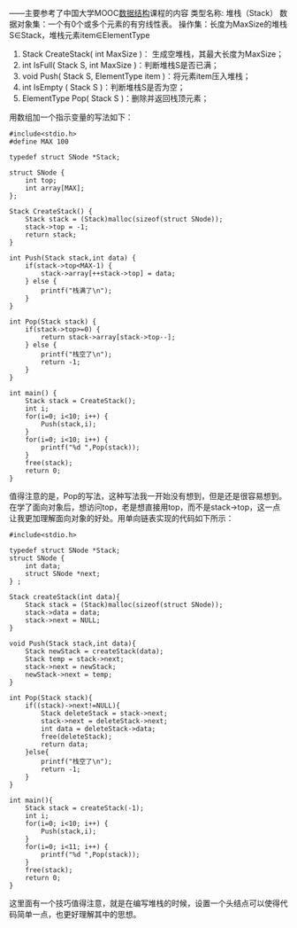——主要参考了中国大学MOOC[数据结构](https://www.icourse163.org/course/ZJU-93001?tid=1002654021)课程的内容
类型名称: 堆栈（Stack）
数据对象集：一个有0个或多个元素的有穷线性表。
操作集：长度为MaxSize的堆栈S∈Stack，堆栈元素item∈ElementType
1. Stack CreateStack( int MaxSize )： 生成空堆栈，其最大长度为MaxSize；
2. int IsFull( Stack S, int MaxSize )：判断堆栈S是否已满；
3. void Push( Stack S, ElementType item )：将元素item压入堆栈；
4. int IsEmpty ( Stack S )：判断堆栈S是否为空；
5. ElementType Pop( Stack S )：删除并返回栈顶元素；

用数组加一个指示变量的写法如下：
```
#include<stdio.h>
#define MAX 100

typedef struct SNode *Stack;

struct SNode {
	int top;
	int array[MAX];
};

Stack CreateStack() {
	Stack stack = (Stack)malloc(sizeof(struct SNode));
	stack->top = -1;
	return stack;
}

int Push(Stack stack,int data) {
	if(stack->top<MAX-1) {
		stack->array[++stack->top] = data;
	} else {
		printf("栈满了\n");
	}
}

int Pop(Stack stack) {
	if(stack->top>=0) {
		return stack->array[stack->top--];	
	} else {
		printf("栈空了\n");
		return -1;
	}
}

int main() {
	Stack stack = CreateStack();
	int i;
	for(i=0; i<10; i++) {
		Push(stack,i);
	}
	for(i=0; i<10; i++) {
		printf("%d ",Pop(stack));
	}
	free(stack);
	return 0;
}
```
值得注意的是，Pop的写法，这种写法我一开始没有想到，但是还是很容易想到。在学了面向对象后，想访问top，老是想直接用top，而不是stack->top，这一点让我更加理解面向对象的好处。用单向链表实现的代码如下所示：
```
#include<stdio.h>

typedef struct SNode *Stack;
struct SNode {
	int data;
	struct SNode *next;
} ;

Stack createStack(int data){
	Stack stack = (Stack)malloc(sizeof(struct SNode));
	stack->data = data;
	stack->next = NULL;
}

void Push(Stack stack,int data){
	Stack newStack = createStack(data);
	Stack temp = stack->next;
	stack->next = newStack;
	newStack->next = temp;
}

int Pop(Stack stack){
	if((stack)->next!=NULL){
		Stack deleteStack = stack->next;
		stack->next = deleteStack->next;
		int data = deleteStack->data;
		free(deleteStack);
		return data;
	}else{
		printf("栈空了\n");
		return -1;
	}
}

int main(){
	Stack stack = createStack(-1);
	int i;
	for(i=0; i<10; i++) {
		Push(stack,i);
	}
	for(i=0; i<11; i++) {
		printf("%d ",Pop(stack));
	}
	free(stack);	
	return 0;
}
```
这里面有一个技巧值得注意，就是在编写堆栈的时候，设置一个头结点可以使得代码简单一点，也更好理解其中的思想。

